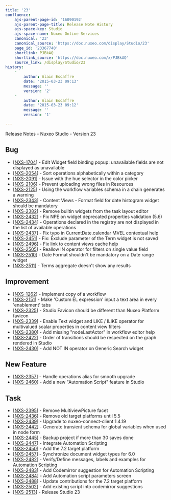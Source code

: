 ```yaml
---
title: '23'
confluence:
    ajs-parent-page-id: '16090192'
    ajs-parent-page-title: Release Note History
    ajs-space-key: Studio
    ajs-space-name: Nuxeo Online Services
    canonical: '23'
    canonical_source: 'https://doc.nuxeo.com/display/Studio/23'
    page_id: '23367740'
    shortlink: PJBkAQ
    shortlink_source: 'https://doc.nuxeo.com/x/PJBkAQ'
    source_link: /display/Studio/23
history:
    - 
        author: Alain Escaffre
        date: '2015-03-23 09:13'
        message: ''
        version: '2'
    - 
        author: Alain Escaffre
        date: '2015-03-23 09:12'
        message: ''
        version: '1'

---
```

Release Notes - Nuxeo Studio - Version 23 <h2> Bug </h2> <ul> <li>[<a href='https://jira.nuxeo.com/browse/NXS-1704'>NXS-1704</a>] - Edit Widget field binding popup: unavailable fields are not displayed as unavailable </li> <li>[<a href='https://jira.nuxeo.com/browse/NXS-2054'>NXS-2054</a>] - Sort operations alphabetically within a category </li> <li>[<a href='https://jira.nuxeo.com/browse/NXS-2091'>NXS-2091</a>] - Issue with the hue selector in the color picker </li> <li>[<a href='https://jira.nuxeo.com/browse/NXS-2106'>NXS-2106</a>] - Prevent uploading wrong files in Resources </li> <li>[<a href='https://jira.nuxeo.com/browse/NXS-2125'>NXS-2125</a>] - Using the workflow variables schema in a chain generates a warning </li> <li>[<a href='https://jira.nuxeo.com/browse/NXS-2343'>NXS-2343</a>] - Content Views - Format field for date histogram widget should be mandatory </li> <li>[<a href='https://jira.nuxeo.com/browse/NXS-2382'>NXS-2382</a>] - Remove builtin widgets from the task layout editor </li> <li>[<a href='https://jira.nuxeo.com/browse/NXS-2432'>NXS-2432</a>] - Fix NPE on widget deprecated properties validation (5.6) </li> <li>[<a href='https://jira.nuxeo.com/browse/NXS-2434'>NXS-2434</a>] - Operations declared in the registry are not displayed in the list of available operations </li> <li>[<a href='https://jira.nuxeo.com/browse/NXS-2437'>NXS-2437</a>] - Fix typo in CurrentDate.calendar MVEL contextual help </li> <li>[<a href='https://jira.nuxeo.com/browse/NXS-2451'>NXS-2451</a>] - Fix: Exclude parameter of the Term widget is not saved </li> <li>[<a href='https://jira.nuxeo.com/browse/NXS-2496'>NXS-2496</a>] - Fix link to content views cache help </li> <li>[<a href='https://jira.nuxeo.com/browse/NXS-2505'>NXS-2505</a>] - Reallow IN operator for filters on single value field </li> <li>[<a href='https://jira.nuxeo.com/browse/NXS-2510'>NXS-2510</a>] - Date Format shouldn&#39;t be mandatory on a Date range widget </li> <li>[<a href='https://jira.nuxeo.com/browse/NXS-2511'>NXS-2511</a>] - Terms aggregate doesn&#39;t show any results </li> </ul> <h2> Improvement </h2> <ul> <li>[<a href='https://jira.nuxeo.com/browse/NXS-1262'>NXS-1262</a>] - Implement copy of a workflow </li> <li>[<a href='https://jira.nuxeo.com/browse/NXS-2151'>NXS-2151</a>] - Make &#39;Custom EL expression&#39; input a text area in every &#39;enablement&#39; tabs </li> <li>[<a href='https://jira.nuxeo.com/browse/NXS-2325'>NXS-2325</a>] - Studio Favicon should be different than Nuxeo Platform favicon </li> <li>[<a href='https://jira.nuxeo.com/browse/NXS-2339'>NXS-2339</a>] - Enable Text widget and LIKE / ILIKE operator for multivalued scalar properties in content view filters </li> <li>[<a href='https://jira.nuxeo.com/browse/NXS-2380'>NXS-2380</a>] - Add missing &quot;nodeLastActor&quot; in workflow editor help </li> <li>[<a href='https://jira.nuxeo.com/browse/NXS-2422'>NXS-2422</a>] - Order of transitions should be respected on the graph rendered in Studio </li> <li>[<a href='https://jira.nuxeo.com/browse/NXS-2430'>NXS-2430</a>] - Add NOT IN operator on Generic Search widget </li> </ul> <h2> New Feature </h2> <ul> <li>[<a href='https://jira.nuxeo.com/browse/NXS-2357'>NXS-2357</a>] - Handle operations alias for smooth upgrade </li> <li>[<a href='https://jira.nuxeo.com/browse/NXS-2460'>NXS-2460</a>] - Add a new &quot;Automation Script&quot; feature in Studio </li> </ul> <h2> Task </h2> <ul> <li>[<a href='https://jira.nuxeo.com/browse/NXS-2395'>NXS-2395</a>] - Remove MultiviewPicture facet </li> <li>[<a href='https://jira.nuxeo.com/browse/NXS-2436'>NXS-2436</a>] - Remove old target platforms until 5.5 </li> <li>[<a href='https://jira.nuxeo.com/browse/NXS-2439'>NXS-2439</a>] - Upgrade to nuxeo-connect-client 1.4.19 </li> <li>[<a href='https://jira.nuxeo.com/browse/NXS-2442'>NXS-2442</a>] - Generate transient schema for global variables when used in node form </li> <li>[<a href='https://jira.nuxeo.com/browse/NXS-2445'>NXS-2445</a>] - Backup project if more than 30 saves done </li> <li>[<a href='https://jira.nuxeo.com/browse/NXS-2447'>NXS-2447</a>] - Integrate Automation Scripting </li> <li>[<a href='https://jira.nuxeo.com/browse/NXS-2450'>NXS-2450</a>] - Add the 7.2 target platform </li> <li>[<a href='https://jira.nuxeo.com/browse/NXS-2457'>NXS-2457</a>] - Synchronize document widget types for 6.0 </li> <li>[<a href='https://jira.nuxeo.com/browse/NXS-2482'>NXS-2482</a>] - Verify/Define messages, labels and examples for Automation Scripting </li> <li>[<a href='https://jira.nuxeo.com/browse/NXS-2483'>NXS-2483</a>] - Add Codemirror suggestion for Automation Scripting </li> <li>[<a href='https://jira.nuxeo.com/browse/NXS-2484'>NXS-2484</a>] - Add Automation script parameters screen </li> <li>[<a href='https://jira.nuxeo.com/browse/NXS-2488'>NXS-2488</a>] - Update contributions for the 7.2 target platform </li> <li>[<a href='https://jira.nuxeo.com/browse/NXS-2502'>NXS-2502</a>] - Add existing script into codemirror suggestions </li> <li>[<a href='https://jira.nuxeo.com/browse/NXS-2513'>NXS-2513</a>] - Release Studio 23 </li> </ul>